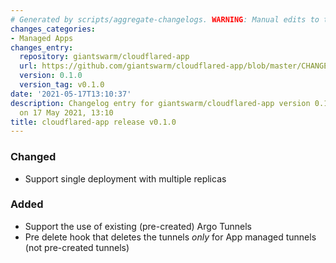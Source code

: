 ```yaml
---
# Generated by scripts/aggregate-changelogs. WARNING: Manual edits to this files will be overwritten.
changes_categories:
- Managed Apps
changes_entry:
  repository: giantswarm/cloudflared-app
  url: https://github.com/giantswarm/cloudflared-app/blob/master/CHANGELOG.md#010---2021-05-17
  version: 0.1.0
  version_tag: v0.1.0
date: '2021-05-17T13:10:37'
description: Changelog entry for giantswarm/cloudflared-app version 0.1.0, published
  on 17 May 2021, 13:10
title: cloudflared-app release v0.1.0
---
```


### Changed
- Support single deployment with multiple replicas
### Added
- Support the use of existing (pre-created) Argo Tunnels
- Pre delete hook that deletes the tunnels *only* for App managed tunnels (not pre-created tunnels)

